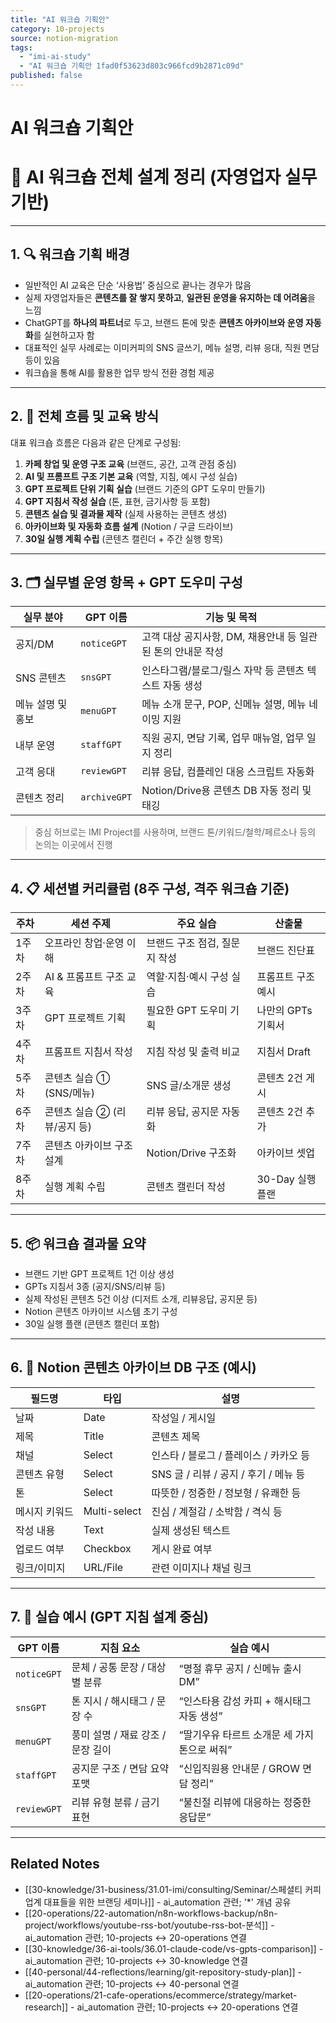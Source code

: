 ```yaml
---
title: "AI 워크숍 기획안"
category: 10-projects
source: notion-migration
tags:
  - "imi-ai-study"
  - "AI 워크숍 기획안 1fad0f53623d803c966fcd9b2871c09d"
published: false
---
```


# AI 워크숍 기획안

# 🧠 AI 워크숍 전체 설계 정리 (자영업자 실무 기반)

***

## 1. 🔍 워크숍 기획 배경

* 일반적인 AI 교육은 단순 ‘사용법’ 중심으로 끝나는 경우가 많음
* 실제 자영업자들은 **콘텐츠를 잘 쌓지 못하고**, **일관된 운영을 유지하는 데 어려움**을 느낌
* ChatGPT를 **하나의 파트너**로 두고, 브랜드 톤에 맞춘 **콘텐츠 아카이브와 운영 자동화**를 실현하고자 함
* 대표적인 실무 사례로는 이미커피의 SNS 글쓰기, 메뉴 설명, 리뷰 응대, 직원 면담 등이 있음
* 워크숍을 통해 AI를 활용한 업무 방식 전환 경험 제공

***

## 2. 🎯 전체 흐름 및 교육 방식

대표 워크숍 흐름은 다음과 같은 단계로 구성됨:

1. **카페 창업 및 운영 구조 교육** (브랜드, 공간, 고객 관점 중심)
2. **AI 및 프롬프트 구조 기본 교육** (역할, 지침, 예시 구성 실습)
3. **GPT 프로젝트 단위 기획 실습** (브랜드 기준의 GPT 도우미 만들기)
4. **GPT 지침서 작성 실습** (톤, 표현, 금기사항 등 포함)
5. **콘텐츠 실습 및 결과물 제작** (실제 사용하는 콘텐츠 생성)
6. **아카이브화 및 자동화 흐름 설계** (Notion / 구글 드라이브)
7. **30일 실행 계획 수립** (콘텐츠 캘린더 + 주간 실행 항목)

***

## 3. 🗂 실무별 운영 항목 + GPT 도우미 구성

| 실무 분야 | GPT 이름 | 기능 및 목적 |
| --- | --- | --- |
| 공지/DM | `noticeGPT` | 고객 대상 공지사항, DM, 채용안내 등 일관된 톤의 안내문 작성 |
| SNS 콘텐츠 | `snsGPT` | 인스타그램/블로그/릴스 자막 등 콘텐츠 텍스트 자동 생성 |
| 메뉴 설명 및 홍보 | `menuGPT` | 메뉴 소개 문구, POP, 신메뉴 설명, 메뉴 네이밍 지원 |
| 내부 운영 | `staffGPT` | 직원 공지, 면담 기록, 업무 매뉴얼, 업무 일지 정리 |
| 고객 응대 | `reviewGPT` | 리뷰 응답, 컴플레인 대응 스크립트 자동화 |
| 콘텐츠 정리 | `archiveGPT` | Notion/Drive용 콘텐츠 DB 자동 정리 및 태깅 |

> 중심 허브로는 IMI Project를 사용하며, 브랜드 톤/키워드/철학/페르소나 등의 논의는 이곳에서 진행

***

## 4. 📋 세션별 커리큘럼 (8주 구성, 격주 워크숍 기준)

| 주차 | 세션 주제 | 주요 실습 | 산출물 |
| --- | --- | --- | --- |
| 1주차 | 오프라인 창업·운영 이해 | 브랜드 구조 점검, 질문지 작성 | 브랜드 진단표 |
| 2주차 | AI & 프롬프트 구조 교육 | 역할·지침·예시 구성 실습 | 프롬프트 구조 예시 |
| 3주차 | GPT 프로젝트 기획 | 필요한 GPT 도우미 기획 | 나만의 GPTs 기획서 |
| 4주차 | 프롬프트 지침서 작성 | 지침 작성 및 출력 비교 | 지침서 Draft |
| 5주차 | 콘텐츠 실습 ① (SNS/메뉴) | SNS 글/소개문 생성 | 콘텐츠 2건 게시 |
| 6주차 | 콘텐츠 실습 ② (리뷰/공지 등) | 리뷰 응답, 공지문 자동화 | 콘텐츠 2건 추가 |
| 7주차 | 콘텐츠 아카이브 구조 설계 | Notion/Drive 구조화 | 아카이브 셋업 |
| 8주차 | 실행 계획 수립 | 콘텐츠 캘린더 작성 | 30-Day 실행 플랜 |

***

## 5. 📦 워크숍 결과물 요약

* 브랜드 기반 GPT 프로젝트 1건 이상 생성
* GPTs 지침서 3종 (공지/SNS/리뷰 등)
* 실제 작성된 콘텐츠 5건 이상 (디저트 소개, 리뷰응답, 공지문 등)
* Notion 콘텐츠 아카이브 시스템 초기 구성
* 30일 실행 플랜 (콘텐츠 캘린더 포함)

***

## 6. 📁 Notion 콘텐츠 아카이브 DB 구조 (예시)

| 필드명 | 타입 | 설명 |
| --- | --- | --- |
| 날짜 | Date | 작성일 / 게시일 |
| 제목 | Title | 콘텐츠 제목 |
| 채널 | Select | 인스타 / 블로그 / 플레이스 / 카카오 등 |
| 콘텐츠 유형 | Select | SNS 글 / 리뷰 / 공지 / 후기 / 메뉴 등 |
| 톤 | Select | 따뜻한 / 정중한 / 정보형 / 유쾌한 등 |
| 메시지 키워드 | Multi-select | 진심 / 계절감 / 소박함 / 격식 등 |
| 작성 내용 | Text | 실제 생성된 텍스트 |
| 업로드 여부 | Checkbox | 게시 완료 여부 |
| 링크/이미지 | URL/File | 관련 이미지나 채널 링크 |

***

## 7. 🔧 실습 예시 (GPT 지침 설계 중심)

| GPT 이름 | 지침 요소 | 실습 예시 |
| --- | --- | --- |
| `noticeGPT` | 문체 / 공통 문장 / 대상별 분류 | “명절 휴무 공지 / 신메뉴 출시 DM” |
| `snsGPT` | 톤 지시 / 해시태그 / 문장 수 | “인스타용 감성 카피 + 해시태그 자동 생성” |
| `menuGPT` | 풍미 설명 / 재료 강조 / 문장 길이 | “딸기우유 타르트 소개문 세 가지 톤으로 써줘” |
| `staffGPT` | 공지문 구조 / 면담 요약 포맷 | “신입직원용 안내문 / GROW 면담 정리” |
| `reviewGPT` | 리뷰 유형 분류 / 금기 표현 | “불친절 리뷰에 대응하는 정중한 응답문” |

***

## Related Notes

- [[30-knowledge/31-business/31.01-imi/consulting/Seminar/스페셜티 커피업계 대표들을 위한 브랜딩 세미나]] - ai_automation 관련; '*' 개념 공유
- [[20-operations/22-automation/n8n-workflows-backup/n8n-project/workflows/youtube-rss-bot/youtube-rss-bot-분석]] - ai_automation 관련; 10-projects ↔ 20-operations 연결
- [[30-knowledge/36-ai-tools/36.01-claude-code/vs-gpts-comparison]] - ai_automation 관련; 10-projects ↔ 30-knowledge 연결
- [[40-personal/44-reflections/learning/git-repository-study-plan]] - ai_automation 관련; 10-projects ↔ 40-personal 연결
- [[20-operations/21-cafe-operations/ecommerce/strategy/market-research]] - ai_automation 관련; 10-projects ↔ 20-operations 연결
